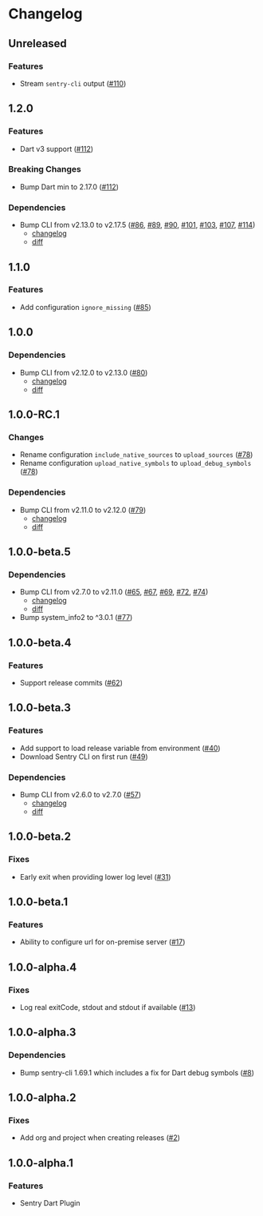 # Changelog

## Unreleased

### Features

- Stream `sentry-cli` output ([#110](https://github.com/getsentry/sentry-dart-plugin/pull/110))

## 1.2.0

### Features

- Dart v3 support ([#112](https://github.com/getsentry/sentry-dart/pull/112))

### Breaking Changes

- Bump Dart min to 2.17.0 ([#112](https://github.com/getsentry/sentry-dart/pull/112))

### Dependencies

* Bump CLI from v2.13.0 to v2.17.5 ([#86](https://github.com/getsentry/sentry-dart-plugin/pull/86), [#89](https://github.com/getsentry/sentry-dart-plugin/pull/89), [#90](https://github.com/getsentry/sentry-dart-plugin/pull/90), [#101](https://github.com/getsentry/sentry-dart-plugin/pull/101), [#103](https://github.com/getsentry/sentry-dart-plugin/pull/103), [#107](https://github.com/getsentry/sentry-dart-plugin/pull/107), [#114](https://github.com/getsentry/sentry-dart-plugin/pull/114))
  * [changelog](https://github.com/getsentry/sentry-cli/blob/master/CHANGELOG.md#2175)
  * [diff](https://github.com/getsentry/sentry-cli/compare/2.13.0...2.17.5)

## 1.1.0

### Features

* Add configuration `ignore_missing` ([#85](https://github.com/getsentry/sentry-dart-plugin/pull/85))

## 1.0.0

### Dependencies

* Bump CLI from v2.12.0 to v2.13.0 ([#80](https://github.com/getsentry/sentry-dart-plugin/pull/80))
  * [changelog](https://github.com/getsentry/sentry-cli/blob/master/CHANGELOG.md#2130)
  * [diff](https://github.com/getsentry/sentry-cli/compare/2.12.0...2.13.0)

## 1.0.0-RC.1

### Changes

* Rename configuration `include_native_sources` to `upload_sources` ([#78](https://github.com/getsentry/sentry-dart-plugin/pull/78))
* Rename configuration `upload_native_symbols` to `upload_debug_symbols` ([#78](https://github.com/getsentry/sentry-dart-plugin/pull/78))

### Dependencies

* Bump CLI from v2.11.0 to v2.12.0 ([#79](https://github.com/getsentry/sentry-dart-plugin/pull/79))
  * [changelog](https://github.com/getsentry/sentry-cli/blob/master/CHANGELOG.md#2120)
  * [diff](https://github.com/getsentry/sentry-cli/compare/2.11.0...2.12.0)

## 1.0.0-beta.5

### Dependencies

* Bump CLI from v2.7.0 to v2.11.0 ([#65](https://github.com/getsentry/sentry-dart-plugin/pull/65), [#67](https://github.com/getsentry/sentry-dart-plugin/pull/67), [#69](https://github.com/getsentry/sentry-dart-plugin/pull/69), [#72](https://github.com/getsentry/sentry-dart-plugin/pull/72), [#74](https://github.com/getsentry/sentry-dart-plugin/pull/74))
  * [changelog](https://github.com/getsentry/sentry-cli/blob/master/CHANGELOG.md#2110)
  * [diff](https://github.com/getsentry/sentry-cli/compare/2.7.0...2.11.0)
* Bump system_info2 to ^3.0.1 ([#77](https://github.com/getsentry/sentry-dart-plugin/pull/77))

## 1.0.0-beta.4

### Features

* Support release commits ([#62](https://github.com/getsentry/sentry-dart-plugin/pull/62))

## 1.0.0-beta.3

### Features

* Add support to load release variable from environment ([#40](https://github.com/getsentry/sentry-dart-plugin/pull/40))
* Download Sentry CLI on first run ([#49](https://github.com/getsentry/sentry-dart-plugin/pull/49))

### Dependencies

* Bump CLI from v2.6.0 to v2.7.0 ([#57](https://github.com/getsentry/sentry-dart-plugin/pull/57))
  * [changelog](https://github.com/getsentry/sentry-cli/blob/master/CHANGELOG.md#270)
  * [diff](https://github.com/getsentry/sentry-cli/compare/2.6.0...2.7.0)

## 1.0.0-beta.2

### Fixes

* Early exit when providing lower log level ([#31](https://github.com/getsentry/sentry-dart-plugin/pull/31))

## 1.0.0-beta.1

### Features

* Ability to configure url for on-premise server ([#17](https://github.com/getsentry/sentry-dart-plugin/pull/17))

## 1.0.0-alpha.4

### Fixes

* Log real exitCode, stdout and stdout if available ([#13](https://github.com/getsentry/sentry-dart-plugin/pull/13))

## 1.0.0-alpha.3

### Dependencies

* Bump sentry-cli 1.69.1 which includes a fix for Dart debug symbols ([#8](https://github.com/getsentry/sentry-dart-plugin/pull/8))

## 1.0.0-alpha.2

### Fixes

* Add org and project when creating releases ([#2](https://github.com/getsentry/sentry-dart-plugin/pull/2))

## 1.0.0-alpha.1

### Features

* Sentry Dart Plugin
